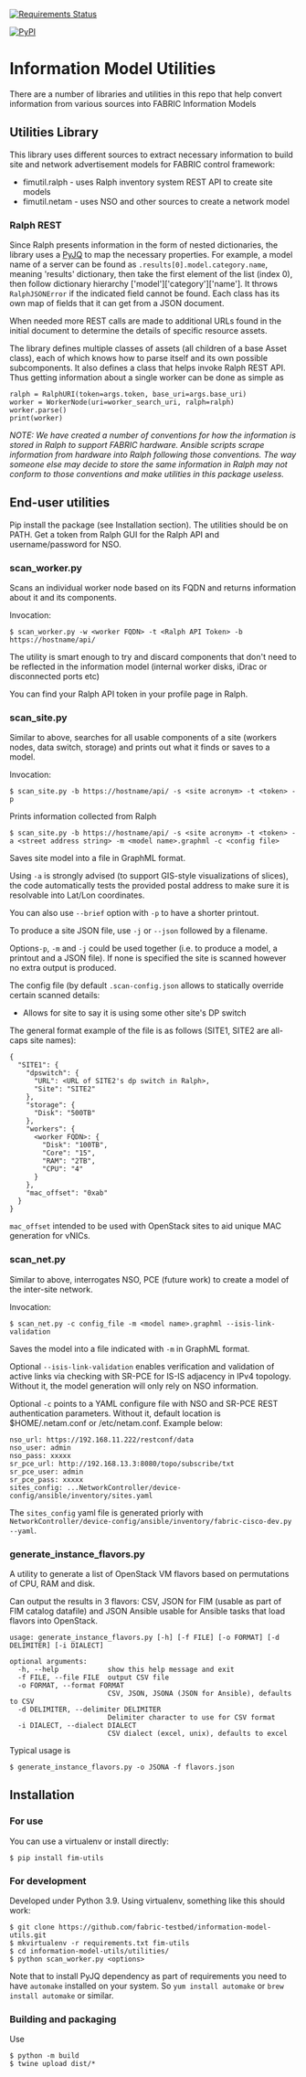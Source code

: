 [![Requirements Status](https://requires.io/github/fabric-testbed/information-model-utils/requirements.svg?branch=main)](https://requires.io/github/fabric-testbed/information-model-utils/requirements/?branch=main)

[![PyPI](https://img.shields.io/pypi/v/fim-utils?style=plastic)](https://pypi.org/project/fim-utils/)

# Information Model Utilities

There are a number of libraries and utilities in this repo that help convert 
information from various sources into FABRIC Information Models

## Utilities Library

This library uses different sources to extract necessary information to build
site and network advertisement models for FABRIC control framework:
- fimutil.ralph - uses Ralph inventory system REST API to create site models
- fimutil.netam - uses NSO and other sources to create a network model

### Ralph REST
Since Ralph presents information in the form of nested dictionaries, the library
uses a [PyJQ](https://pypi.org/project/pyjq/) to map the necessary properties. For example,
a model name of a server can be found as `.results[0].model.category.name`, meaning
'results' dictionary, then take the first element of the list (index 0), then
follow dictionary hierarchy ['model']['category']['name']. It throws
`RalphJSONError` if the indicated field cannot be found. Each class has its own
map of fields that it can get from a JSON document. 

When needed more REST calls are made to additional URLs found in the initial document to
determine the details of specific resource assets.

The library defines multiple classes of assets (all children of a base Asset class),
each of which knows how to parse itself and its own possible subcomponents.
It also defines a class that helps invoke Ralph REST API.
Thus getting information about a single worker can be done as simple as
```
ralph = RalphURI(token=args.token, base_uri=args.base_uri)
worker = WorkerNode(uri=worker_search_uri, ralph=ralph)
worker.parse()
print(worker)
```
*NOTE: We have created a number of conventions for how the information is stored in Ralph
to support FABRIC hardware. Ansible scripts scrape information from hardware into Ralph
following those conventions. The way someone else may decide to store the same information
in Ralph may not conform to those conventions and make utilities in this package useless.*


## End-user utilities

Pip install the package (see Installation section). The utilities should be on PATH. 
Get a token from Ralph GUI for the Ralph API and username/password for NSO. 

### scan_worker.py

Scans an individual worker node based on its FQDN and returns information about
it and its components. 

Invocation:
```
$ scan_worker.py -w <worker FQDN> -t <Ralph API Token> -b https://hostname/api/
```

The utility is smart enough to try and discard components that don't need to
be reflected in the information model (internal worker disks, iDrac or 
disconnected ports etc)

You can find your Ralph API token in your profile page in Ralph.

### scan_site.py

Similar to above, searches for all usable components of a site (workers nodes, data switch, storage) and prints out
what it finds or saves to a model.

Invocation:
```
$ scan_site.py -b https://hostname/api/ -s <site acronym> -t <token> -p
```
Prints information collected from Ralph

```
$ scan_site.py -b https://hostname/api/ -s <site acronym> -t <token> -a <street address string> -m <model name>.graphml -c <config file>
```
Saves site model into a file in GraphML format. 

Using `-a` is strongly advised (to support GIS-style visualizations of slices), the code automatically tests the
provided postal address to make sure it is resolvable into Lat/Lon coordinates.

You can also use `--brief` option with `-p` to have a shorter printout. 

To produce a site JSON file, use `-j` or `--json` followed by a filename.

Options`-p`, `-m` and `-j` could be used together (i.e. to produce a model, a printout and a JSON file). If none is specified
the site is scanned however no extra output is produced. 

The config file (by default `.scan-config.json` allows to statically override certain scanned details:
- Allows for site to say it is using some other site's DP switch

The general format example of the file is as follows (SITE1, SITE2 are all-caps site names):
```
{
  "SITE1": {
    "dpswitch": {
      "URL": <URL of SITE2's dp switch in Ralph>,
      "Site": "SITE2"
    },
    "storage": {
      "Disk": "500TB"
    },
    "workers": {
      <worker FQDN>: {
        "Disk": "100TB",
        "Core": "15",
        "RAM": "2TB",
        "CPU": "4"
      }
    },
    "mac_offset": "0xab"
  }
}
```
`mac_offset` intended to be used with OpenStack sites to aid unique MAC generation for vNICs.

### scan_net.py

Similar to above, interrogates NSO, PCE (future work) to create a model of the inter-site network.

Invocation:
```
$ scan_net.py -c config_file -m <model name>.graphml --isis-link-validation
```

Saves the model into a file indicated with `-m` in GraphML format.

Optional `--isis-link-validation` enables verification and validation of active links via checking with SR-PCE for IS-IS adjacency in IPv4 topology. Without it, the model generation will only rely on NSO information.

Optional `-c` points to a YAML configure file with NSO and SR-PCE REST authentication parameters. Without it, default location is $HOME/.netam.conf or /etc/netam.conf. Example below:
```
nso_url: https://192.168.11.222/restconf/data
nso_user: admin
nso_pass: xxxxx
sr_pce_url: http://192.168.13.3:8080/topo/subscribe/txt
sr_pce_user: admin
sr_pce_pass: xxxxx
sites_config: ...NetworkController/device-config/ansible/inventory/sites.yaml
```
The `sites_config` yaml file is generated priorly with `NetworkController/device-config/ansible/inventory/fabric-cisco-dev.py --yaml`.

### generate_instance_flavors.py

A utility to generate a list of OpenStack VM flavors based on permutations of CPU, RAM and disk.

Can output the results in 3 flavors: CSV, JSON for FIM (usable as part of FIM catalog datafile)
and JSON Ansible usable for Ansible tasks that load flavors into OpenStack. 
```
usage: generate_instance_flavors.py [-h] [-f FILE] [-o FORMAT] [-d DELIMITER] [-i DIALECT]

optional arguments:
  -h, --help            show this help message and exit
  -f FILE, --file FILE  output CSV file
  -o FORMAT, --format FORMAT
                        CSV, JSON, JSONA (JSON for Ansible), defaults to CSV
  -d DELIMITER, --delimiter DELIMITER
                        Delimiter character to use for CSV format
  -i DIALECT, --dialect DIALECT
                        CSV dialect (excel, unix), defaults to excel
```
Typical usage is
```
$ generate_instance_flavors.py -o JSONA -f flavors.json
```
## Installation

### For use

You can use a virtualenv or install directly:
```
$ pip install fim-utils
```

### For development

Developed under Python 3.9. Using virtualenv, something like this should work:

```
$ git clone https://github.com/fabric-testbed/information-model-utils.git
$ mkvirtualenv -r requirements.txt fim-utils
$ cd information-model-utils/utilities/
$ python scan_worker.py <options>
```
Note that to install PyJQ dependency as part of requirements you need to have `automake` installed on your system. So
`yum install automake` or `brew install automake` or similar. 

### Building and packaging

Use 
```
$ python -m build
$ twine upload dist/*
```
